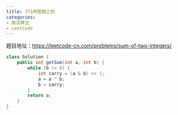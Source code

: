 ```yaml
---
title: 371两整数之和
categories: 
- 面试算法
- LeetCode
---
```


题目地址：https://leetcode-cn.com/problems/sum-of-two-integers/

```java
class Solution {
    public int getSum(int a, int b) {
        while (b != 0) {
            int carry = (a & b) << 1;
            a = a ^ b;
            b = carry;
        }
        return a;
    }
}
```

